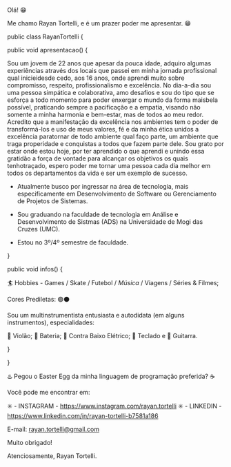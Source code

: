 Olá! 😁

Me chamo Rayan Tortelli, e é um prazer poder me apresentar. 😁

public class RayanTortelli {

public void apresentacao() {

  Sou um jovem de 22 anos que apesar da pouca idade, adquiro algumas experiências através dos locais que passei em minha jornada profissional qual inicieidesde cedo, aos 16 anos, onde aprendi muito sobre compromisso, respeito, profissionalismo e excelência.
  No dia-a-dia sou uma pessoa simpática e colaborativa, amo desafios e sou do tipo que se esforça a todo momento para poder enxergar o mundo da forma maisbela possível, praticando sempre a pacificação e a empatia, visando não somente a minha harmonia e bem-estar, mas de todos ao meu redor.
  Acredito que a manifestação da excelência nos ambientes tem o poder de transformá-los e uso de meus valores, fé e da minha ética unidos a excelência paratornar de todo ambiente qual faço parte, um ambiente que traga properidade e conquistas a todos que fazem parte dele.
  Sou grato por estar onde estou hoje, por ter aprendido o que aprendi e unindo essa gratidão a força de vontade para alcançar os objetivos os quais tenhotraçado, espero poder me tornar uma pessoa cada dia melhor em todos os departamentos da vida e ser um exemplo de sucesso.

  - Atualmente busco por ingressar na área de tecnologia, mais especificamente em Desenvolvimento de Software ou Gerenciamento de Projetos de Sistemas.
    
  - Sou graduando na faculdade de tecnologia em Análise e Desenvolvimento de Sistmas (ADS) na Universidade de Mogi das Cruzes (UMC).

  - Estou no 3º/4º semestre de faculdade.

  }

  public void infos() {

  🏄 Hobbies - Games / Skate / Futebol / *Música* / Viagens / Séries & Filmes;

  Cores Prediletas: 🟣⚫ 

  Sou um multinstrumentista entusiasta e autodidata (em alguns instrumentos), especialidades:

  🎸 Violão;
  🥁 Bateria;
  🎸 Contra Baixo Elétrico;
  🎹 Teclado e
  🎸 Guitarra.

  }

}

♨️ Pegou o Easter Egg da minha linguagem de programação preferida? ☕

Você pode me encontrar em:

✳️ - INSTAGRAM - https://www.instagram.com/rayan.tortelli
✳️ - LINKEDIN - https://www.linkedin.com/in/rayan-tortelli-b7581a186

E-mail: rayan.tortelli@gmail.com

Muito obrigado!

Atenciosamente, Rayan Tortelli.
